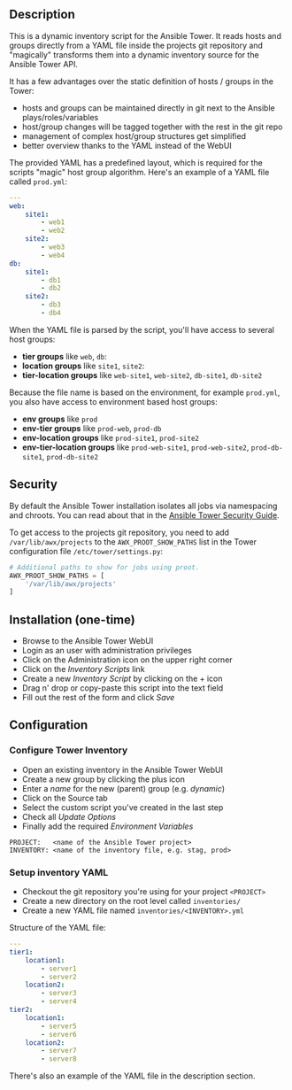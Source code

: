 ## Description

This is a dynamic inventory script for the Ansible Tower.
It reads hosts and groups directly from a YAML file inside the projects git repository and "magically" transforms them into a dynamic inventory source for the Ansible Tower API.

It has a few advantages over the static definition of hosts / groups in the Tower:

* hosts and groups can be maintained directly in git next to the Ansible plays/roles/variables
* host/group changes will be tagged together with the rest in the git repo
* management of complex host/group structures get simplified
* better overview thanks to the YAML instead of the WebUI

The provided YAML has a predefined layout, which is required for the scripts "magic" host group algorithm. Here's an example of a YAML file called `prod.yml`:

```yml
---
web:
    site1:
        - web1
        - web2
    site2:
        - web3
        - web4
db:
    site1:
        - db1
        - db2
    site2:
        - db3
        - db4
```

When the YAML file is parsed by the script, you'll have access to several host groups:

* __tier groups__ like `web`, `db`:
* __location groups__ like `site1`, `site2`:
* __tier-location groups__ like `web-site1`, `web-site2`, `db-site1`, `db-site2`

Because the file name is based on the environment, for example `prod.yml`, you also have access to environment based host groups:

* __env groups__ like `prod`
* __env-tier groups__ like `prod-web`, `prod-db`
* __env-location groups__ like `prod-site1`, `prod-site2`
* __env-tier-location groups__ like `prod-web-site1`, `prod-web-site2`, `prod-db-site1`, `prod-db-site2`

## Security

By default the Ansible Tower installation isolates all jobs via namespacing and chroots. You can read about that in the [Ansible Tower Security Guide](http://docs.ansible.com/ansible-tower/2.2.2/html/userguide/security.html#ug-security).

To get access to the projects git repository, you need to add `/var/lib/awx/projects` to the `AWX_PROOT_SHOW_PATHS` list in the Tower configuration file `/etc/tower/settings.py`:

```python
# Additional paths to show for jobs using proot.
AWX_PROOT_SHOW_PATHS = [
    '/var/lib/awx/projects'
]
```

## Installation (one-time)

* Browse to the Ansible Tower WebUI
* Login as an user with administration privileges
* Click on the Administration icon on the upper right corner
* Click on the _Inventory Scripts_ link
* Create a new _Inventory Script_ by clicking on the + icon
* Drag n' drop or copy-paste this script into the text field
* Fill out the rest of the form and click _Save_

## Configuration

### Configure Tower Inventory

* Open an existing inventory in the Ansible Tower WebUI
* Create a new group by clicking the plus icon
* Enter a _name_ for the new (parent) group (e.g. _dynamic_)
* Click on the Source tab
* Select the custom script you've created in the last step
* Check all _Update Options_
* Finally add the required _Environment Variables_

```
PROJECT:   <name of the Ansible Tower project>
INVENTORY: <name of the inventory file, e.g. stag, prod>
```

### Setup inventory YAML

* Checkout the git repository you're using for your project `<PROJECT>`
* Create a new directory on the root level called `inventories/`
* Create a new YAML file named `inventories/<INVENTORY>.yml`

Structure of the YAML file:

```yml
---
tier1:
    location1:
        - server1
        - server2
    location2:
        - server3
        - server4
tier2:
    location1:
        - server5
        - server6
    location2:
        - server7
        - server8
```

There's also an example of the YAML file in the description section.
